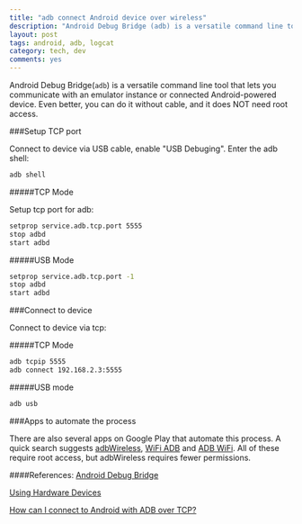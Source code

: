 ```yaml
---
title: "adb connect Android device over wireless"
description: "Android Debug Bridge (adb) is a versatile command line tool that lets you communicate with an emulator instance or connected Android-powered device. Even better, you can do it without cable."
layout: post
tags: android, adb, logcat
category: tech, dev
comments: yes
---
```


Android Debug Bridge(`adb`) is a versatile command line tool that lets you communicate with an emulator instance or connected Android-powered device. Even better, you can do it without cable, and it does NOT need root access.

###Setup TCP port

Connect to device via USB cable, enable "USB Debuging".
Enter the adb shell:

```bash
adb shell 
```

#####TCP Mode

Setup tcp port for adb:

```bash
setprop service.adb.tcp.port 5555
stop adbd
start adbd
```

#####USB Mode

```bash
setprop service.adb.tcp.port -1
stop adbd
start adbd
```

###Connect to device

Connect to device via tcp:

#####TCP Mode

```bash
adb tcpip 5555
adb connect 192.168.2.3:5555
```

#####USB mode

```bash
adb usb
```

###Apps to automate the process

There are also several apps on Google Play that automate this process. A quick search suggests [adbWireless](https://play.google.com/store/apps/details?id=siir.es.adbWireless&hl=en), [WiFi ADB](https://play.google.com/store/apps/details?id=com.ttxapps.wifiadb&hl=en) and [ADB WiFi](https://play.google.com/store/apps/details?id=com.ryosoftware.adbw&hl=en). All of these require root access, but adbWireless requires fewer permissions.


####References:
[Android Debug Bridge](http://developer.android.com/tools/help/adb.html)

[Using Hardware Devices](http://developer.android.com/tools/device.html)

[How can I connect to Android with ADB over TCP?](http://stackoverflow.com/questions/2604727/how-can-i-connect-to-android-with-adb-over-tcp)